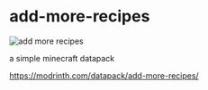 # add-more-recipes

![add more recipes](https://github.com/user-attachments/assets/13da815a-c37d-4197-a78f-33fdaed0aef1)


a simple minecraft datapack

https://modrinth.com/datapack/add-more-recipes/
